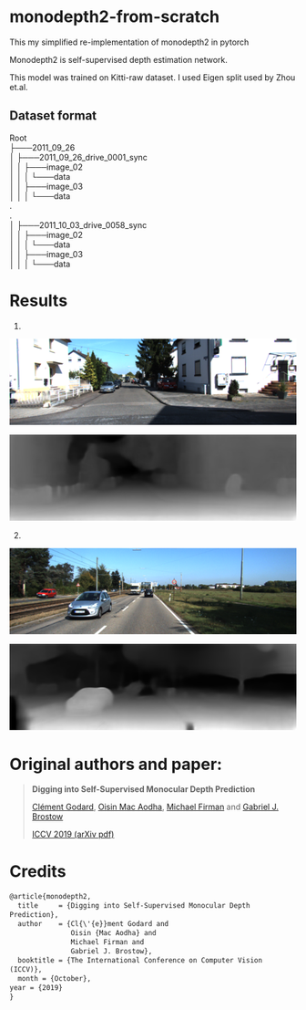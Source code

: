 # monodepth2-from-scratch

This my simplified re-implementation of monodepth2 in pytorch

Monodepth2 is self-supervised depth estimation network.

This model was trained on Kitti-raw dataset. I used Eigen split used by Zhou et.al.

## Dataset format

Root  
├───2011_09_26  
│   ├───2011_09_26_drive_0001_sync   
│   │   ├───image_02  
│   │   │   └───data  
│   │   ├───image_03  
│   │   │   └───data  
.  
.  
│   ├───2011_10_03_drive_0058_sync      
│   │   ├───image_02  
│   │   │   └───data  
│   │   ├───image_03  
│   │   │   └───data 

# Results
1.
<p align="center">
  <img src="results/image.png" alt="example input image" width="600" />
</p>
<p align="center">
  <img src="results/depth.png" alt="example output depth" width="600" />
</p>

2.
<p align="center">
  <img src="results/image_2.png" alt="example input image" width="600" />
</p>
<p align="center">
  <img src="results/depth_2.png" alt="example output depth" width="600" />
</p>



# Original authors and paper:
> **Digging into Self-Supervised Monocular Depth Prediction**
>
> [Clément Godard](http://www0.cs.ucl.ac.uk/staff/C.Godard/), [Oisin Mac Aodha](http://vision.caltech.edu/~macaodha/), [Michael Firman](http://www.michaelfirman.co.uk) and [Gabriel J. Brostow](http://www0.cs.ucl.ac.uk/staff/g.brostow/)
>
> [ICCV 2019 (arXiv pdf)](https://arxiv.org/abs/1806.01260)


# Credits
```
@article{monodepth2,
  title     = {Digging into Self-Supervised Monocular Depth Prediction},
  author    = {Cl{\'{e}}ment Godard and
               Oisin {Mac Aodha} and
               Michael Firman and
               Gabriel J. Brostow},
  booktitle = {The International Conference on Computer Vision (ICCV)},
  month = {October},
year = {2019}
}
```
